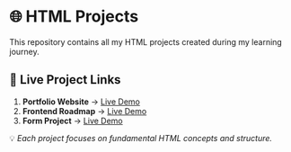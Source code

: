 # 🌐 HTML Projects  

This repository contains all my HTML projects created during my learning journey.  

## 🔗 Live Project Links  

1. **Portfolio Website** → [Live Demo](https://001-portfolio-website.netlify.app)  
2. **Frontend Roadmap** → [Live Demo](https://002-frontend-roadmap.netlify.app)  
3. **Form Project** → [Live Demo](https://003-form.netlify.app)  

💡 _Each project focuses on fundamental HTML concepts and structure._  
